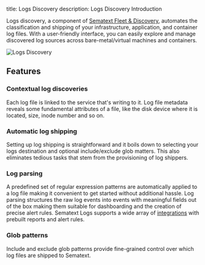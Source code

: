 title: Logs Discovery
description: Logs Discovery Introduction

Logs discovery, a component of [Sematext Fleet & Discovery](https://sematext.com/docs/fleet/), automates the classification and shipping of your infrastructure, application, and container log files. With a user-friendly interface, you can easily explore and manage discovered log sources across bare-metal/virtual machines and containers.

![Logs Discovery]("../../images/fleet/fnd-discovery-services.png")

## Features

### Contextual log discoveries

Each log file is linked to the service that's writing to it. Log file metadata reveals some fundamental attributes of a file, like the disk device where it is located, size, inode number and so on.

### Automatic log shipping

Setting up log shipping is straightforward and it boils down to selecting your logs destination and optional include/exclude glob matters. This also eliminates tedious tasks that stem from the provisioning of log shippers.

### Log parsing

A predefined set of regular expression patterns are automatically applied to a log file making it convenient to get started without additional hassle. Log parsing structures the raw log events into events with meaningful fields out of the box making them suitable for dashboarding and the creation of precise alert rules. Sematext Logs supports a wide array of [integrations](https://sematext.com/docs/integration/#logging) with prebuilt reports and alert rules.

### Glob patterns

Include and exclude glob patterns provide fine-grained control over which log files are shipped to Sematext.
